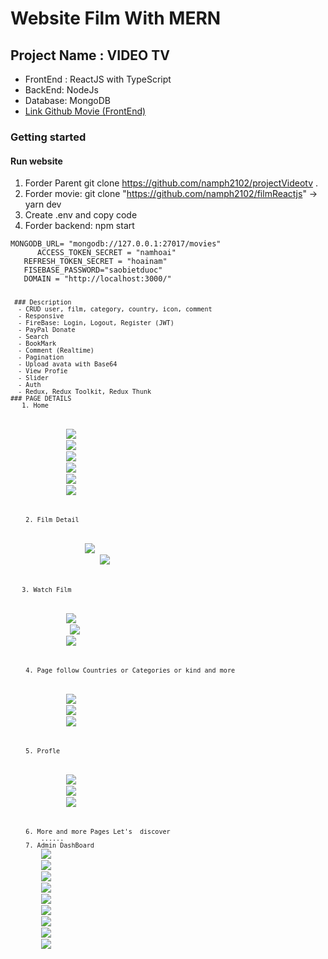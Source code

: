 # Website Film With MERN

## Project Name : VIDEO TV 

 - FrontEnd : ReactJS  with TypeScript
 - BackEnd: NodeJs
 - Database: MongoDB
 - [Link Github Movie (FrontEnd)](https://github.com/namph2102/filmReactjs) 
### Getting started

#### Run website
 
 1. Forder Parent git clone https://github.com/namph2102/projectVideotv .
 2. Forder movie: git clone "https://github.com/namph2102/filmReactjs"  -> yarn dev
 3. Create .env and copy code
 4. Forder backend: npm start
  <p> <code>MONGODB_URL= "mongodb://127.0.0.1:27017/movies"
      ACCESS_TOKEN_SECRET = "namhoai"
   REFRESH_TOKEN_SECRET = "hoainam"
   FISEBASE_PASSWORD="saobietduoc"
   DOMAIN = "http://localhost:3000/"<code></p>
 ### Description
  - CRUD user, film, category, country, icon, comment
  - Responsive
  - FireBase: Login, Logout, Register (JWT)
  - PayPal Donate
  - Search
  - BookMark
  - Comment (Realtime)
  - Pagination
  - Upload avata with Base64
  - View Profie
  - Slider
  - Auth
  - Redux, Redux Toolkit, Redux Thunk
### PAGE DETAILS
   1. Home 
        <figure>
        <img src="/readme/home.png"/>
        <img src="/readme/home1.png"/>
        <img src="/readme/home2.png"/>
        <img src="/readme/home3.png"/>
        <img src="/readme/home4.png"/>
        <img src="/readme/home5.png"/>
        </figure>
    2. Film Detail
        <figure>
             <img src="/readme/filmdetail.png"/>
                 <img src="/readme/filmdetail1.png"/>
        </figure>
   3. Watch Film
        <figure>
        <img src="/readme/sewwfilm.png"/>
         <img src="/readme/seefilm1.png"/>
        <img src="/readme/comment.png"/>
        </figure>
    4. Page follow Countries or Categories or kind and more
        <figure>
        <img src="/readme/showallfilm.png"/>
        <img src="/readme/seeall.png"/>
        <img src="/readme/pagecontry.png"/>
        </figure>
    5. Profle
        <figure>
        <img src="/readme/profile.png"/>
        <img src="/readme/profile2.png"/>
        <img src="/readme/profileq.png"/>
        </figure>
    6. More and more Pages Let's  discover 
        ......
    7. Admin DashBoard
        <img src="/readme/admin.png"/>
        <img src="/readme/admin1.png"/>
        <img src="/readme/admin2.png"/>
        <img src="/readme/admin3.png"/>
        <img src="/readme/admin4.png"/>
        <img src="/readme/admin5.png"/>
        <img src="/readme/admin6.png"/>
        <img src="/readme/admin7.png"/>
        <img src="/readme/admin8.png"/>
 




